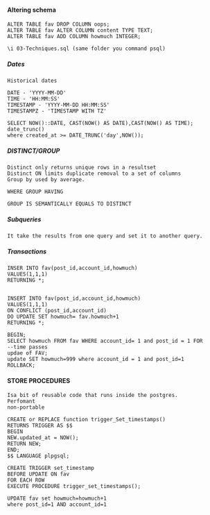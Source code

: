 
#### Altering schema

    ALTER TABLE fav DROP COLUMN oops;
    ALTER TABLE fav ALTER COLUMN content TYPE TEXT;
    ALTER TABLE fav ADD COLUMN howmuch INTEGER;

    \i 03-Techniques.sql (same folder you command psql)


##### Dates

    Historical dates

    DATE - 'YYYY-MM-DD'
    TIME - 'HH:MM:SS'
    TIMESTAMP - 'YYYY-MM-DD HH:MM:SS'
    TIMESTAMPZ - 'TIMESTAMP WITH TZ'

    SELECT NOW()::DATE, CAST(NOW() AS DATE),CAST(NOW() AS TIME);
    date_trunc()
    where created_at >= DATE_TRUNC('day',NOW());

##### DISTINCT/GROUP 

    Distinct only returns unique rows in a resultset
    Distinct ON limits duplicate removal to a set of columns
    Group by used by average.

    WHERE GROUP HAVING 

    GROUP IS SEMANTICALLY EQUALS TO DISTINCT

    
##### Subqueries

    It take the results from one query and set it to another query.

##### Transactions

    INSER INTO fav(post_id,account_id,howmuch)
    VALUES(1,1,1)
    RETURNING *;


    INSERT INTO fav(post_id,account_id,howmuch)
    VALUES(1,1,1)
    ON CONFLICT (post_id,account_id)
    DO UPDATE SET howmuch= fav.howmuch+1
    RETURNING *;

    BEGIN;
    SELECT howmuch FROM fav WHERE account_id= 1 and post_id = 1 FOR
    --time passes
    updae of FAV;
    update SET howmuch=999 where account_id = 1 and post_id=1
    ROLLBACK;


#### STORE PROCEDURES

    Isa bit of reusable code that runs inside the postgres.
    Perfomant 
    non-portable
    
    CREATE or REPLACE function trigger_Set_timestamps()
    RETURNS TRIGGER AS $$
    BEGIN
    NEW.updated_at = NOW(); 
    RETURN NEW;
    END;
    $$ LANGUAGE plpgsql;

    CREATE TRIGGER set_timestamp
    BEFORE UPDATE ON fav
    FOR EACH ROW
    EXECUTE PROCEDURE trigger_set_timestamps();

    UPDATE fav set howmuch=howmuch+1
    where post_id=1 AND account_id=1

    

    
